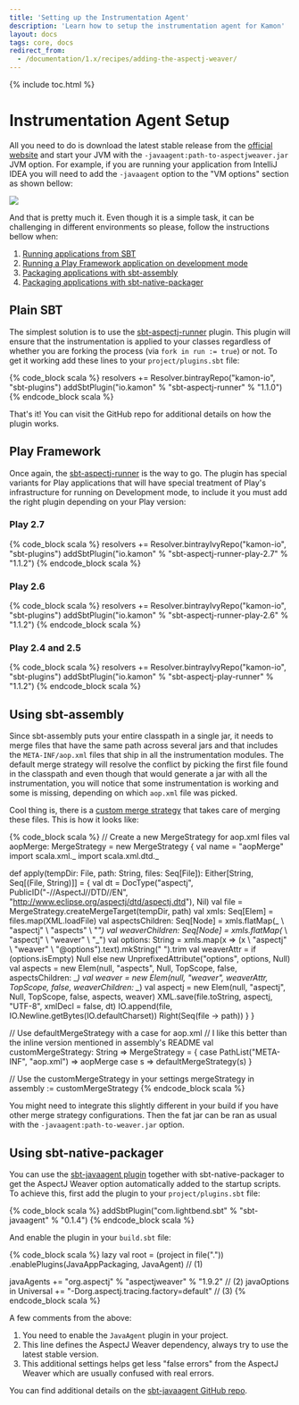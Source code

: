 ```yaml
---
title: 'Setting up the Instrumentation Agent'
description: 'Learn how to setup the instrumentation agent for Kamon'
layout: docs
tags: core, docs
redirect_from:
  - /documentation/1.x/recipes/adding-the-aspectj-weaver/
---
```


{% include toc.html %}

Instrumentation Agent Setup
===========================

All you need to do is download the latest stable release from the [official website][aspectjweaver] and start your JVM
with the `-javaagent:path-to-aspectjweaver.jar` JVM option. For example, if you are running your application from
IntelliJ IDEA you will need to add the `-javaagent` option to the "VM options" section as shown bellow:

<img class="img-fluid rounded" src="/assets/img/agent/intellij-javaagent.png">

And that is pretty much it. Even though it is a simple task, it can be challenging in different environments so please,
follow the instructions bellow when:
  1. [Running applications from SBT](#plain-sbt)
  2. [Running a Play Framework application on development mode](#play-framework)
  3. [Packaging applications with sbt-assembly](#using-sbt-assembly)
  3. [Packaging applications with sbt-native-packager](#using-sbt-native-packager)


Plain SBT
---------

The simplest solution is to use the [sbt-aspectj-runner][sbt-aspectj-runner] plugin. This plugin will ensure that the
instrumentation is applied to your classes regardless of whether you are forking the process (via `fork in run := true`)
or not. To get it working add these lines to your `project/plugins.sbt` file:

{% code_block scala %}
resolvers += Resolver.bintrayRepo("kamon-io", "sbt-plugins")
addSbtPlugin("io.kamon" % "sbt-aspectj-runner" % "1.1.0")
{% endcode_block scala %}

That's it! You can visit the GitHub repo for additional details on how the plugin works.



Play Framework
--------------

Once again, the [sbt-aspectj-runner][sbt-aspectj-runner] is the way to go. The plugin has special variants for Play
applications that will have special treatment of Play's infrastructure for running on Development mode, to include it
you must add the right plugin depending on your Play version:

### Play 2.7

{% code_block scala %}
resolvers += Resolver.bintrayIvyRepo("kamon-io", "sbt-plugins")
addSbtPlugin("io.kamon" % "sbt-aspectj-runner-play-2.7" % "1.1.2")
{% endcode_block scala %}

### Play 2.6

{% code_block scala %}
resolvers += Resolver.bintrayIvyRepo("kamon-io", "sbt-plugins")
addSbtPlugin("io.kamon" % "sbt-aspectj-runner-play-2.6" % "1.1.2")
{% endcode_block scala %}

### Play 2.4 and 2.5

{% code_block scala %}
resolvers += Resolver.bintrayIvyRepo("kamon-io", "sbt-plugins")
addSbtPlugin("io.kamon" % "sbt-aspectj-play-runner" % "1.1.2")
{% endcode_block scala %}


Using sbt-assembly
------------------

Since sbt-assembly puts your entire classpath in a single jar, it needs to merge files that have the same path across
several jars and that includes the `META-INF/aop.xml` files that ship in all the instrumentation modules. The default
merge strategy will resolve the conflict by picking the first file found in the classpath and even though that would
generate a jar with all the instrumentation, you will notice that some instrumentation is working and some is missing,
depending on which `aop.xml` file was picked.

Cool thing is, there is a [custom merge strategy][aop-merge] that takes care of merging these files. This is how it
looks like:

{% code_block scala %}
// Create a new MergeStrategy for aop.xml files
val aopMerge: MergeStrategy = new MergeStrategy {
  val name = "aopMerge"
  import scala.xml._
  import scala.xml.dtd._

  def apply(tempDir: File, path: String, files: Seq[File]): Either[String, Seq[(File, String)]] = {
    val dt = DocType("aspectj", PublicID("-//AspectJ//DTD//EN", "http://www.eclipse.org/aspectj/dtd/aspectj.dtd"), Nil)
    val file = MergeStrategy.createMergeTarget(tempDir, path)
    val xmls: Seq[Elem] = files.map(XML.loadFile)
    val aspectsChildren: Seq[Node] = xmls.flatMap(_ \\ "aspectj" \ "aspects" \ "_")
    val weaverChildren: Seq[Node] = xmls.flatMap(_ \\ "aspectj" \ "weaver" \ "_")
    val options: String = xmls.map(x => (x \\ "aspectj" \ "weaver" \ "@options").text).mkString(" ").trim
    val weaverAttr = if (options.isEmpty) Null else new UnprefixedAttribute("options", options, Null)
    val aspects = new Elem(null, "aspects", Null, TopScope, false, aspectsChildren: _*)
    val weaver = new Elem(null, "weaver", weaverAttr, TopScope, false, weaverChildren: _*)
    val aspectj = new Elem(null, "aspectj", Null, TopScope, false, aspects, weaver)
    XML.save(file.toString, aspectj, "UTF-8", xmlDecl = false, dt)
    IO.append(file, IO.Newline.getBytes(IO.defaultCharset))
    Right(Seq(file -> path))
  }
}

// Use defaultMergeStrategy with a case for aop.xml
// I like this better than the inline version mentioned in assembly's README
val customMergeStrategy: String => MergeStrategy = {
  case PathList("META-INF", "aop.xml") =>
    aopMerge
  case s =>
    defaultMergeStrategy(s)
}

// Use the customMergeStrategy in your settings
mergeStrategy in assembly := customMergeStrategy
{% endcode_block scala %}

You might need to integrate this slightly different in your build if you have other merge strategy configurations. Then
the fat jar can be ran as usual with the `-javaagent:path-to-weaver.jar` option.



Using sbt-native-packager
-------------------------

You can use the [sbt-javaagent plugin][sbt-javaagent] together with sbt-native-packager to get the AspectJ Weaver
option automatically added to the startup scripts. To achieve this, first add the plugin to your `project/plugins.sbt`
file:

{% code_block scala %}
addSbtPlugin("com.lightbend.sbt" % "sbt-javaagent" % "0.1.4")
{% endcode_block scala %}

And enable the plugin in your `build.sbt` file:

{% code_block scala %}
lazy val root = (project in file("."))
  .enablePlugins(JavaAppPackaging, JavaAgent) // (1)

javaAgents += "org.aspectj" % "aspectjweaver" % "1.9.2" // (2)
javaOptions in Universal += "-Dorg.aspectj.tracing.factory=default" // (3)
{% endcode_block scala %}

A few comments from the above:
  1. You need to enable the `JavaAgent` plugin in your project.
  2. This line defines the AspectJ Weaver dependency, always try to use the latest stable version.
  3. This additional settings helps get less "false errors" from the AspectJ Weaver which are usually confused with
     real errors.

You can find additional details on the [sbt-javaagent GitHub repo][sbt-javaagent].

[aspectjweaver]: https://www.eclipse.org/aspectj/downloads.php
[sbt-aspectj-runner]: https://github.com/kamon-io/sbt-aspectj-runner
[aop-merge]: https://gist.github.com/colestanfield/fac042d3108b0c06e952
[sbt-javaagent]: https://github.com/sbt/sbt-javaagent/